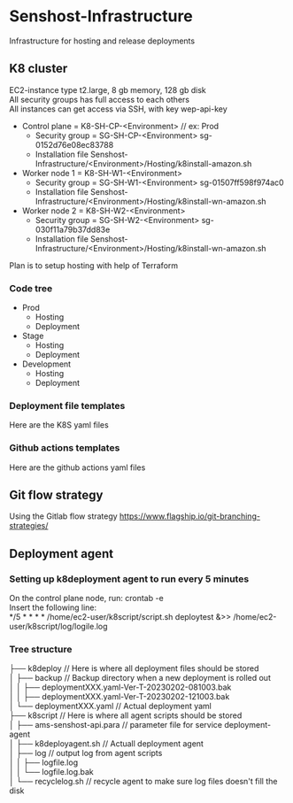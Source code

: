 # Senshost-Infrastructure
Infrastructure for hosting and release deployments

## K8 cluster
EC2-instance type t2.large, 8 gb memory, 128 gb disk \
All security groups has full access to each others \
All instances can get access via SSH, with key wep-api-key 


- Control plane = K8-SH-CP-&lt;Environment&gt; // ex: Prod 
  - Security group = SG-SH-CP-&lt;Environment&gt; sg-0152d76e08ec83788
  - Installation file Senshost-Infrastructure/&lt;Environment&gt;/Hosting/k8install-amazon.sh
- Worker node 1 = K8-SH-W1-&lt;Environment&gt;
  - Security group = SG-SH-W1-&lt;Environment&gt; sg-01507ff598f974ac0 
  - Installation file Senshost-Infrastructure/&lt;Environment&gt;/Hosting/k8install-wn-amazon.sh  
- Worker node 2 = K8-SH-W2-&lt;Environment&gt;
  - Security group = SG-SH-W2-&lt;Environment&gt; sg-030f11a79b37dd83e
  - Installation file Senshost-Infrastructure/&lt;Environment&gt;/Hosting/k8install-wn-amazon.sh    

Plan is to setup hosting with help of Terraform

### Code tree
  - Prod  
    - Hosting
    - Deployment
  - Stage
    - Hosting
    - Deployment
  - Development
    - Hosting
    - Deployment

### Deployment file templates
Here are the K8S yaml files

### Github actions templates
Here are the github actions yaml files

## Git flow strategy
Using the Gitlab flow strategy https://www.flagship.io/git-branching-strategies/

## Deployment agent
### Setting up k8deployment agent to run every 5 minutes
On the control plane node, run: crontab -e \
Insert the following line: \
*/5 * * * * /home/ec2-user/k8script/script.sh deploytest &>> /home/ec2-user/k8script/log/logile.log

### Tree structure
├── k8deploy // Here is where all deployment files should be stored \
│   ├── backup // Backup directory when a new deployment is rolled out \
│   │   ├── deploymentXXX.yaml-Ver-T-20230202-081003.bak \
│   │   ├── deploymentXXX.yaml-Ver-T-20230202-121003.bak \
│   └── deploymentXXX.yaml // Actual deployment yaml \
├── k8script // Here is where all agent scripts should be stored \
│   ├── ams-senshost-api.para // parameter file for service deployment-agent \
│   ├── k8deployagent.sh // Actuall deployment agent \
│   ├── log // output log from agent scripts \
│   │   ├── logfile.log \
│   │   └── logfile.log.bak \
│   └── recyclelog.sh // recycle agent to make sure log files doesn't fill the disk

